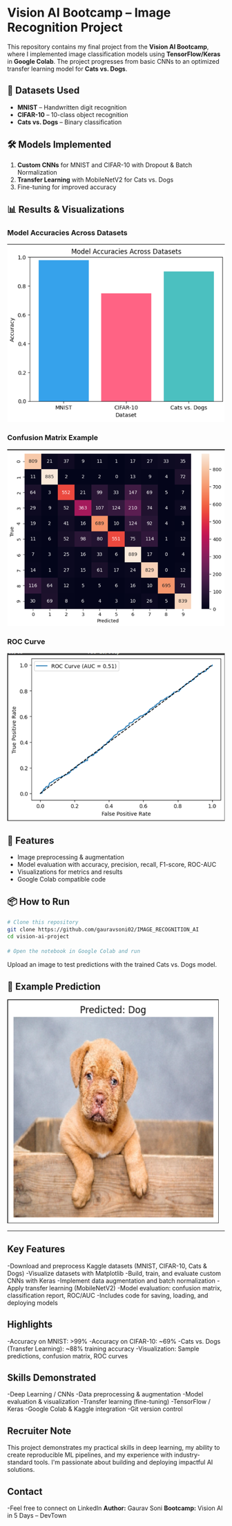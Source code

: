 # Vision AI Bootcamp – Image Recognition Project

This repository contains my final project from the **Vision AI Bootcamp**, where I implemented image classification models using **TensorFlow/Keras** in **Google Colab**. The project progresses from basic CNNs to an optimized transfer learning model for **Cats vs. Dogs**.

## 📂 Datasets Used
- **MNIST** – Handwritten digit recognition
- **CIFAR-10** – 10-class object recognition
- **Cats vs. Dogs** – Binary classification

## 🛠️ Models Implemented
1. **Custom CNNs** for MNIST and CIFAR-10 with Dropout & Batch Normalization
2. **Transfer Learning** with MobileNetV2 for Cats vs. Dogs
3. Fine-tuning for improved accuracy

## 📊 Results & Visualizations

### Model Accuracies Across Datasets
![Model Accuracies](images/model_accuracies.png)

### Confusion Matrix Example
![Confusion Matrix](images/confusion_matrix.png)

### ROC Curve
![ROC Curve](images/roc_curve.png)

## 🚀 Features
- Image preprocessing & augmentation
- Model evaluation with accuracy, precision, recall, F1-score, ROC-AUC
- Visualizations for metrics and results
- Google Colab compatible code

## 📦 How to Run
```bash
# Clone this repository
git clone https://github.com/gauravsoni02/IMAGE_RECOGNITION_AI
cd vision-ai-project

# Open the notebook in Google Colab and run
```
Upload an image to test predictions with the trained Cats vs. Dogs model.

## 📌 Example Prediction
![Example Prediction](images/example_prediction.png)

---
## Key Features
-Download and preprocess Kaggle datasets (MNIST, CIFAR-10, Cats & Dogs)
-Visualize datasets with Matplotlib
-Build, train, and evaluate custom CNNs with Keras
-Implement data augmentation and batch normalization
-Apply transfer learning (MobileNetV2)
-Model evaluation: confusion matrix, classification report, ROC/AUC
-Includes code for saving, loading, and deploying models


## Highlights
-Accuracy on MNIST: >99%
-Accuracy on CIFAR-10: ~69%
-Cats vs. Dogs (Transfer Learning): ~88% training accuracy
-Visualization: Sample predictions, confusion matrix, ROC curves


## Skills Demonstrated
-Deep Learning / CNNs
-Data preprocessing & augmentation
-Model evaluation & visualization
-Transfer learning (fine-tuning)
-TensorFlow / Keras
-Google Colab & Kaggle integration
-Git version control


## Recruiter Note
This project demonstrates my practical skills in deep learning, my ability to create reproducible ML pipelines, and my experience with industry-standard tools. I'm passionate about building and deploying impactful AI solutions.

## Contact
-Feel free to connect on LinkedIn
**Author:** Gaurav Soni 
**Bootcamp:** Vision AI in 5 Days – DevTown
